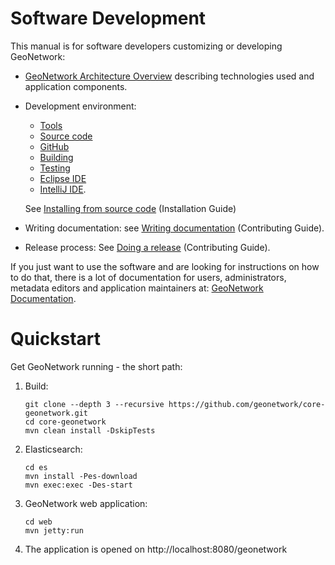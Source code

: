 # Software Development

This manual is for software developers customizing or developing GeoNetwork:

* [GeoNetwork Architecture Overview](OVERVIEW.md) describing technologies used and application components.
* Development environment:

  * [Tools](TOOLS.md)  
  * [Source code](SOURCE.md)
  * [GitHub](GITHUB.md)
  * [Building](BUILDING.md)
  * [Testing](TESTING.md)
  * [Eclipse IDE](ECLIPSE.md)
  * [IntelliJ IDE](INTELLIJ.md).
  
  See [Installing from source code](https://geonetwork-opensource.org/manuals/4.0.x/en/install-guide/installing-from-source-code.html) (Installation Guide)

* Writing documentation: see [Writing documentation](https://geonetwork-opensource.org/manuals/trunk/en/contributing/writing-documentation.html) (Contributing Guide).
* Release process: See [Doing a release](https://geonetwork-opensource.org/manuals/trunk/en/contributing/doing-a-release.html) (Contributing Guide).


If you just want to use the software and are looking for instructions on how to do that,
there is a lot of documentation for users,  administrators, metadata editors and application
maintainers at: [GeoNetwork Documentation](http://geonetwork-opensource.org/manuals/trunk/eng/users/index.html).

# Quickstart

Get GeoNetwork running - the short path:

1. Build:
   ```
   git clone --depth 3 --recursive https://github.com/geonetwork/core-geonetwork.git
   cd core-geonetwork
   mvn clean install -DskipTests
   ```

2. Elasticsearch:
   ```
   cd es
   mvn install -Pes-download
   mvn exec:exec -Des-start
   ```

3. GeoNetwork web application:
   ```
   cd web
   mvn jetty:run
   ```

4. The application is opened on http://localhost:8080/geonetwork 
